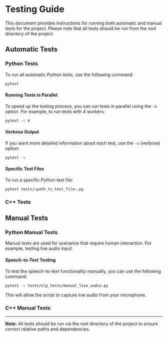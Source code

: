 # Testing Guide

This document provides instructions for running both automatic and manual tests for the project. Please note that all tests should be run from the root directory of the project.

## Automatic Tests

### Python Tests

To run all automatic Python tests, use the following command:  
```bash
pytest
```

#### Running Tests in Parallel

To speed up the testing process, you can run tests in parallel using the `-n` option. For example, to run tests with 4 workers:  
```bash
pytest -n 4
```

#### Verbose Output

If you want more detailed information about each test, use the `-v` (verbose) option:  
```bash
pytest -v
```

#### Specific Test Files

To run a specific Python test file:  
```bash
pytest tests/<path_to_test_file>.py
```

### C++ Tests

## Manual Tests

### Python Manual Tests

Manual tests are used for scenarios that require human interaction. For example, testing live audio input.

#### Speech-to-Text Testing

To test the speech-to-text functionality manually, you can use the following command:  
```bash
pytest -s tests/nlp_tests/manual_live_audio.py
```
This will allow the script to capture live audio from your microphone.

### C++ Manual Tests

---

**Note:** All tests should be run via the root directory of the project to ensure correct relative paths and dependencies.
